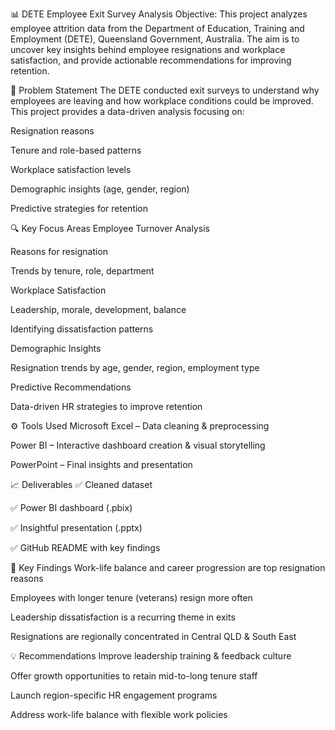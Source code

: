 📊 DETE Employee Exit Survey Analysis
Objective:
This project analyzes employee attrition data from the Department of Education, Training and Employment (DETE), Queensland Government, Australia. The aim is to uncover key insights behind employee resignations and workplace satisfaction, and provide actionable recommendations for improving retention.

🧩 Problem Statement
The DETE conducted exit surveys to understand why employees are leaving and how workplace conditions could be improved. This project provides a data-driven analysis focusing on:

Resignation reasons

Tenure and role-based patterns

Workplace satisfaction levels

Demographic insights (age, gender, region)

Predictive strategies for retention

🔍 Key Focus Areas
Employee Turnover Analysis

Reasons for resignation

Trends by tenure, role, department

Workplace Satisfaction

Leadership, morale, development, balance

Identifying dissatisfaction patterns

Demographic Insights

Resignation trends by age, gender, region, employment type

Predictive Recommendations

Data-driven HR strategies to improve retention

⚙️ Tools Used
Microsoft Excel – Data cleaning & preprocessing

Power BI – Interactive dashboard creation & visual storytelling

PowerPoint – Final insights and presentation

📈 Deliverables
✅ Cleaned dataset

✅ Power BI dashboard (.pbix)

✅ Insightful presentation (.pptx)

✅ GitHub README with key findings

📌 Key Findings
Work-life balance and career progression are top resignation reasons

Employees with longer tenure (veterans) resign more often

Leadership dissatisfaction is a recurring theme in exits

Resignations are regionally concentrated in Central QLD & South East

💡 Recommendations
Improve leadership training & feedback culture

Offer growth opportunities to retain mid-to-long tenure staff

Launch region-specific HR engagement programs

Address work-life balance with flexible work policies

